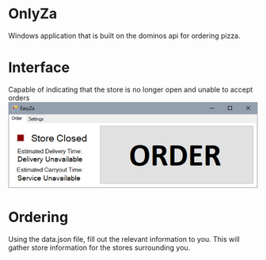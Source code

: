 # OnlyZa
Windows application that is built on the dominos api for ordering pizza. 

# Interface
Capable of indicating that the store is no longer open and unable to accept orders
![Store_Closed](https://github.com/itrussell15/OnlyZa/blob/main/images/Store%20Closed.PNG?raw=true)

# Ordering
Using the data.json file, fill out the relevant information to you. This will gather store information for the stores surrounding you.



